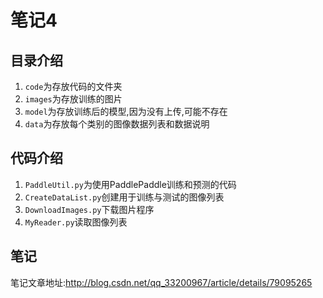 # 笔记4
## 目录介绍
1. `code`为存放代码的文件夹
2. `images`为存放训练的图片
3. `model`为存放训练后的模型,因为没有上传,可能不存在
4. `data`为存放每个类别的图像数据列表和数据说明

## 代码介绍
1. `PaddleUtil.py`为使用PaddlePaddle训练和预测的代码
2. `CreateDataList.py`创建用于训练与测试的图像列表
3. `DownloadImages.py`下载图片程序
4. `MyReader.py`读取图像列表

## 笔记
笔记文章地址:http://blog.csdn.net/qq_33200967/article/details/79095265